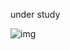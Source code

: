 under study

![img](https://github.com/tzkt623/VolumetricCloud/assets/6510903/a20b0643-b67a-4ad8-914b-262574b17174)
